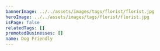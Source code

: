 ```yaml
---
bannerImage: ../../assets/images/tags/florist/florist.jpg
heroImage: ../../assets/images/tags/florist/florist.jpg
isPage: false
relatedTags: []
promotedBusinesses: []
name: Dog Friendly
---
```

